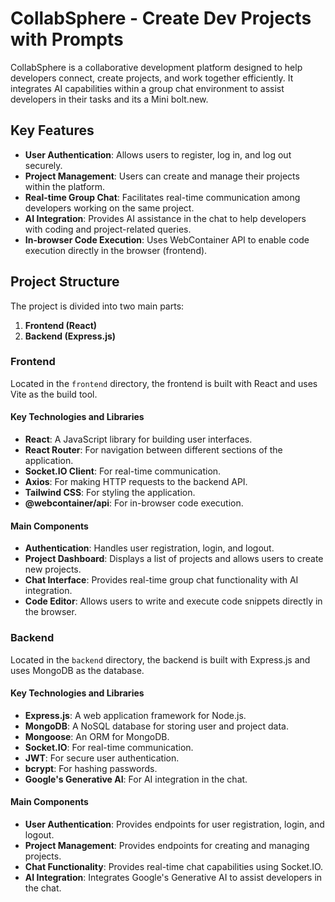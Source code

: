 # CollabSphere - Create Dev Projects with Prompts

CollabSphere is a collaborative development platform designed to help developers connect, create projects, and work together efficiently. It integrates AI capabilities within a group chat environment to assist developers in their tasks and its a Mini bolt.new.

## Key Features

- **User Authentication**: Allows users to register, log in, and log out securely.
- **Project Management**: Users can create and manage their projects within the platform.
- **Real-time Group Chat**: Facilitates real-time communication among developers working on the same project.
- **AI Integration**: Provides AI assistance in the chat to help developers with coding and project-related queries.
- **In-browser Code Execution**: Uses WebContainer API to enable code execution directly in the browser (frontend).

## Project Structure

The project is divided into two main parts:

1. **Frontend (React)**
2. **Backend (Express.js)**

### Frontend

Located in the `frontend` directory, the frontend is built with React and uses Vite as the build tool.

#### Key Technologies and Libraries

- **React**: A JavaScript library for building user interfaces.
- **React Router**: For navigation between different sections of the application.
- **Socket.IO Client**: For real-time communication.
- **Axios**: For making HTTP requests to the backend API.
- **Tailwind CSS**: For styling the application.
- **@webcontainer/api**: For in-browser code execution.

#### Main Components

- **Authentication**: Handles user registration, login, and logout.
- **Project Dashboard**: Displays a list of projects and allows users to create new projects.
- **Chat Interface**: Provides real-time group chat functionality with AI integration.
- **Code Editor**: Allows users to write and execute code snippets directly in the browser.

### Backend

Located in the `backend` directory, the backend is built with Express.js and uses MongoDB as the database.

#### Key Technologies and Libraries

- **Express.js**: A web application framework for Node.js.
- **MongoDB**: A NoSQL database for storing user and project data.
- **Mongoose**: An ORM for MongoDB.
- **Socket.IO**: For real-time communication.
- **JWT**: For secure user authentication.
- **bcrypt**: For hashing passwords.
- **Google's Generative AI**: For AI integration in the chat.

#### Main Components

- **User Authentication**: Provides endpoints for user registration, login, and logout.
- **Project Management**: Provides endpoints for creating and managing projects.
- **Chat Functionality**: Provides real-time chat capabilities using Socket.IO.
- **AI Integration**: Integrates Google's Generative AI to assist developers in the chat.

